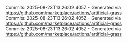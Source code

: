 Commits: 2025-08-23T13:26:02.405Z - Generated via https://github.com/marketplace/actions/artificial-grass
<br>
Commits: 2025-08-23T13:26:02.405Z - Generated via https://github.com/marketplace/actions/artificial-grass
<br>
Commits: 2025-08-23T13:26:02.405Z - Generated via https://github.com/marketplace/actions/artificial-grass
<br>
